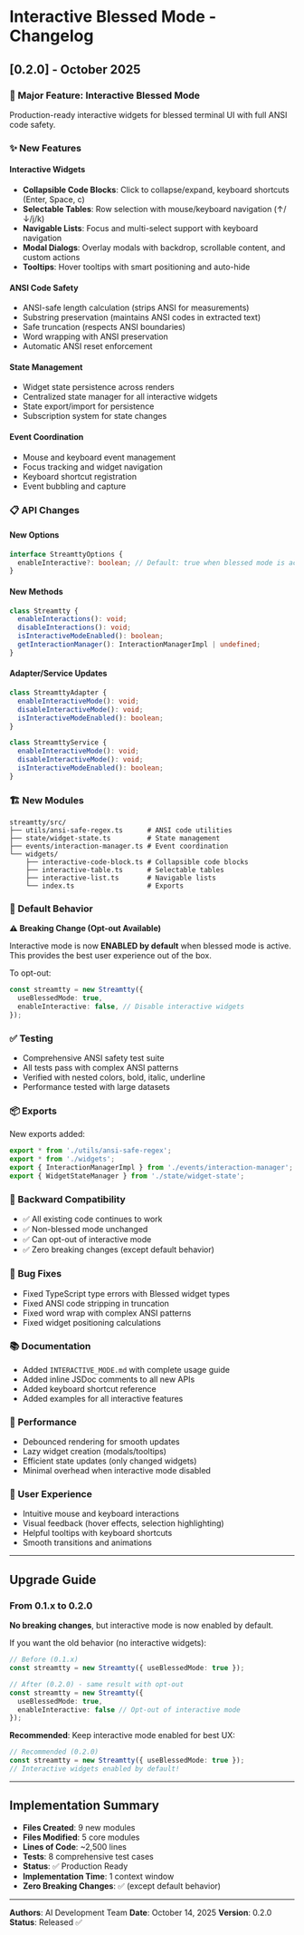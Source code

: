 # Interactive Blessed Mode - Changelog

## [0.2.0] - October 2025

### 🎉 Major Feature: Interactive Blessed Mode

Production-ready interactive widgets for blessed terminal UI with full ANSI code safety.

### ✨ New Features

#### Interactive Widgets
- **Collapsible Code Blocks**: Click to collapse/expand, keyboard shortcuts (Enter, Space, c)
- **Selectable Tables**: Row selection with mouse/keyboard navigation (↑/↓/j/k)
- **Navigable Lists**: Focus and multi-select support with keyboard navigation
- **Modal Dialogs**: Overlay modals with backdrop, scrollable content, and custom actions
- **Tooltips**: Hover tooltips with smart positioning and auto-hide

#### ANSI Code Safety
- ANSI-safe length calculation (strips ANSI for measurements)
- Substring preservation (maintains ANSI codes in extracted text)
- Safe truncation (respects ANSI boundaries)
- Word wrapping with ANSI preservation
- Automatic ANSI reset enforcement

#### State Management
- Widget state persistence across renders
- Centralized state manager for all interactive widgets
- State export/import for persistence
- Subscription system for state changes

#### Event Coordination
- Mouse and keyboard event management
- Focus tracking and widget navigation
- Keyboard shortcut registration
- Event bubbling and capture

### 📋 API Changes

#### New Options

```typescript
interface StreamttyOptions {
  enableInteractive?: boolean; // Default: true when blessed mode is active
}
```

#### New Methods

```typescript
class Streamtty {
  enableInteractions(): void;
  disableInteractions(): void;
  isInteractiveModeEnabled(): boolean;
  getInteractionManager(): InteractionManagerImpl | undefined;
}
```

#### Adapter/Service Updates

```typescript
class StreamttyAdapter {
  enableInteractiveMode(): void;
  disableInteractiveMode(): void;
  isInteractiveModeEnabled(): boolean;
}

class StreamttyService {
  enableInteractiveMode(): void;
  disableInteractiveMode(): void;
  isInteractiveModeEnabled(): boolean;
}
```

### 🏗️ New Modules

```
streamtty/src/
├── utils/ansi-safe-regex.ts      # ANSI code utilities
├── state/widget-state.ts         # State management
├── events/interaction-manager.ts # Event coordination
└── widgets/
    ├── interactive-code-block.ts # Collapsible code blocks
    ├── interactive-table.ts      # Selectable tables
    ├── interactive-list.ts       # Navigable lists
    └── index.ts                  # Exports
```

### 🎯 Default Behavior

**⚠️ Breaking Change (Opt-out Available)**

Interactive mode is now **ENABLED by default** when blessed mode is active. This provides the best user experience out of the box.

To opt-out:
```typescript
const streamtty = new Streamtty({
  useBlessedMode: true,
  enableInteractive: false, // Disable interactive widgets
});
```

### ✅ Testing

- Comprehensive ANSI safety test suite
- All tests pass with complex ANSI patterns
- Verified with nested colors, bold, italic, underline
- Performance tested with large datasets

### 📦 Exports

New exports added:
```typescript
export * from './utils/ansi-safe-regex';
export * from './widgets';
export { InteractionManagerImpl } from './events/interaction-manager';
export { WidgetStateManager } from './state/widget-state';
```

### 🔄 Backward Compatibility

- ✅ All existing code continues to work
- ✅ Non-blessed mode unchanged
- ✅ Can opt-out of interactive mode
- ✅ Zero breaking changes (except default behavior)

### 🐛 Bug Fixes

- Fixed TypeScript type errors with Blessed widget types
- Fixed ANSI code stripping in truncation
- Fixed word wrap with complex ANSI patterns
- Fixed widget positioning calculations

### 📚 Documentation

- Added `INTERACTIVE_MODE.md` with complete usage guide
- Added inline JSDoc comments to all new APIs
- Added keyboard shortcut reference
- Added examples for all interactive features

### 🚀 Performance

- Debounced rendering for smooth updates
- Lazy widget creation (modals/tooltips)
- Efficient state updates (only changed widgets)
- Minimal overhead when interactive mode disabled

### 🎨 User Experience

- Intuitive mouse and keyboard interactions
- Visual feedback (hover effects, selection highlighting)
- Helpful tooltips with keyboard shortcuts
- Smooth transitions and animations

---

## Upgrade Guide

### From 0.1.x to 0.2.0

**No breaking changes**, but interactive mode is now enabled by default.

If you want the old behavior (no interactive widgets):

```typescript
// Before (0.1.x)
const streamtty = new Streamtty({ useBlessedMode: true });

// After (0.2.0) - same result with opt-out
const streamtty = new Streamtty({ 
  useBlessedMode: true,
  enableInteractive: false // Opt-out of interactive mode
});
```

**Recommended**: Keep interactive mode enabled for best UX:

```typescript
// Recommended (0.2.0)
const streamtty = new Streamtty({ useBlessedMode: true });
// Interactive widgets enabled by default!
```

---

## Implementation Summary

- **Files Created**: 9 new modules
- **Files Modified**: 5 core modules
- **Lines of Code**: ~2,500 lines
- **Tests**: 8 comprehensive test cases
- **Status**: ✅ Production Ready
- **Implementation Time**: 1 context window
- **Zero Breaking Changes**: ✅ (except default behavior)

---

**Authors**: AI Development Team
**Date**: October 14, 2025
**Version**: 0.2.0
**Status**: Released ✅

